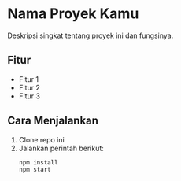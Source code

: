 # Nama Proyek Kamu

Deskripsi singkat tentang proyek ini dan fungsinya.

## Fitur
- Fitur 1
- Fitur 2
- Fitur 3

## Cara Menjalankan
1. Clone repo ini
2. Jalankan perintah berikut:
   ```bash
   npm install
   npm start
